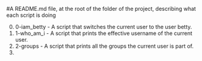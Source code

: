 #A README.md file, at the root of the folder of the project, describing what each script is doing

0.  0-iam_betty - A script that switches the current user to the user betty.
1.  1-who_am_i - A script that prints the effective username of the current user.
2.  2-groups - A script that prints all the groups the current user is part of.
3.  
